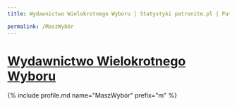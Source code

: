 ```yaml
---
title: Wydawnictwo Wielokrotnego Wyboru | Statystyki patronite.pl | Patromierz

permalink: /MaszWybór
---
```


# [Wydawnictwo Wielokrotnego Wyboru](https://patronite.pl/MaszWybór)

{% include profile.md name="MaszWybór" prefix="m" %}
